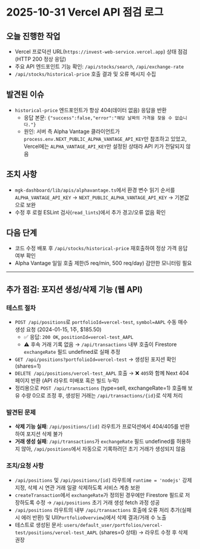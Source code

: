 # 2025-10-31 Vercel API 점검 로그

## 오늘 진행한 작업
- Vercel 프로덕션 URL(`https://invest-web-service.vercel.app`) 상태 점검 (HTTP 200 정상 응답)
- 주요 API 엔드포인트 기능 확인: `/api/stocks/search`, `/api/exchange-rate`
- `/api/stocks/historical-price` 호출 결과 및 오류 메시지 수집

## 발견된 이슈
- `historical-price` 엔드포인트가 항상 404(데이터 없음) 응답을 반환
  - 응답 본문: `{"success":false,"error":"해당 날짜의 가격을 찾을 수 없습니다."}`
  - 원인: 서버 측 Alpha Vantage 클라이언트가 `process.env.NEXT_PUBLIC_ALPHA_VANTAGE_API_KEY`만 참조하고 있었고, Vercel에는 `ALPHA_VANTAGE_API_KEY`만 설정된 상태라 API 키가 전달되지 않음

## 조치 사항
- `mgk-dashboard/lib/apis/alphavantage.ts`에서 환경 변수 읽기 순서를 `ALPHA_VANTAGE_API_KEY` → `NEXT_PUBLIC_ALPHA_VANTAGE_API_KEY` → 기본값으로 보완
- 수정 후 로컬 ESLint 검사(`read_lints`)에서 추가 경고/오류 없음 확인

## 다음 단계
- 코드 수정 배포 후 `/api/stocks/historical-price` 재호출하여 정상 가격 응답 여부 확인
- Alpha Vantage 일일 호출 제한(5 req/min, 500 req/day) 감안한 모니터링 필요

---

## 추가 점검: 포지션 생성/삭제 기능 (웹 API)

### 테스트 절차
- `POST /api/positions`로 `portfolioId=vercel-test`, `symbol=AAPL` 수동 매수 생성 요청 (2024-01-15, 1주, $185.50)
  - ✅ 응답: `200 OK`, `positionId=vercel-test_AAPL`
  - ⚠️ 후속 거래 기록 없음 → `/api/transactions` 내부 호출이 Firestore `exchangeRate` 필드 undefined로 실패 추정
- `GET /api/positions?portfolioId=vercel-test` → 생성된 포지션 확인 (shares=1)
- `DELETE /api/positions/vercel-test_AAPL` 호출 → ❌ `405`와 함께 Next 404 페이지 반환 (API 라우트 미배포 혹은 빌드 누락)
- 정리용으로 `POST /api/transactions` (type=sell, exchangeRate=1) 호출해 보유 수량 0으로 조정 후, 생성된 거래는 `/api/transactions/{id}`로 삭제 처리

### 발견된 문제
- **삭제 기능 실패**: `/api/positions/[id]` 라우트가 프로덕션에서 404/405를 반환하여 포지션 삭제 불가
- **거래 생성 실패**: `/api/transactions`가 `exchangeRate` 필드 undefined를 허용하지 않아, `/api/positions`에서 자동으로 기록하려던 초기 거래가 생성되지 않음

### 조치/요청 사항
- `/api/positions` 및 `/api/positions/[id]` 라우트에 `runtime = 'nodejs'` 강제 지정, 삭제 시 연관 거래 일괄 삭제하도록 서비스 계층 보완
- `createTransaction`에서 `exchangeRate`가 정의된 경우에만 Firestore 필드로 저장하도록 수정 → `/api/positions` 초기 거래 생성 fetch 과정 성공
- `/api/positions` 라우트의 내부 `/api/transactions` 호출에 오류 처리 추가(실패 시 에러 반환) 및 UI(`PortfolioOverview`)에서 삭제 결과/거래 수 노출
- 테스트로 생성된 문서: `users/default_user/portfolios/vercel-test/positions/vercel-test_AAPL` (shares=0 상태) → 라우트 수정 후 삭제 권장

